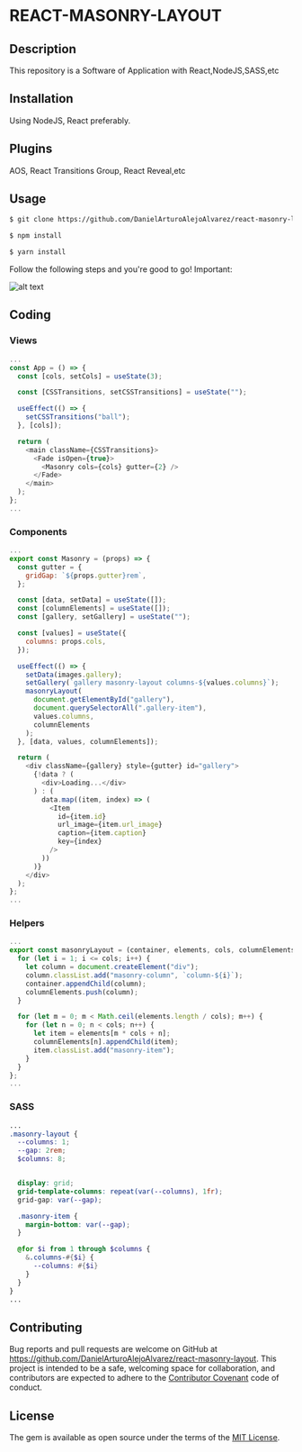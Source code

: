 # REACT-MASONRY-LAYOUT

## Description

This repository is a Software of Application with React,NodeJS,SASS,etc

## Installation

Using NodeJS, React preferably.

## Plugins

AOS, React Transitions Group, React Reveal,etc


## Usage

```html
$ git clone https://github.com/DanielArturoAlejoAlvarez/react-masonry-layout[NAME APP]

$ npm install

$ yarn install

```

Follow the following steps and you're good to go! Important:

![alt text](https://i1.wp.com/reactscript.com/wp-content/uploads/2016/11/React-Masonry-Infinite-Scroller.png?ssl=1)

## Coding

### Views
```js
...
const App = () => {
  const [cols, setCols] = useState(3);

  const [CSSTransitions, setCSSTransitions] = useState("");

  useEffect(() => {
    setCSSTransitions("ball");
  }, [cols]);

  return (
    <main className={CSSTransitions}>
      <Fade isOpen={true}>
        <Masonry cols={cols} gutter={2} />
      </Fade>
    </main>
  );
};
...
```

### Components
```js
...
export const Masonry = (props) => {
  const gutter = {
    gridGap: `${props.gutter}rem`,
  };

  const [data, setData] = useState([]);
  const [columnElements] = useState([]);
  const [gallery, setGallery] = useState("");

  const [values] = useState({
    columns: props.cols,
  });

  useEffect(() => {
    setData(images.gallery);
    setGallery(`gallery masonry-layout columns-${values.columns}`);
    masonryLayout(
      document.getElementById("gallery"),
      document.querySelectorAll(".gallery-item"),
      values.columns,
      columnElements
    );
  }, [data, values, columnElements]);

  return (
    <div className={gallery} style={gutter} id="gallery">
      {!data ? (
        <div>Loading...</div>
      ) : (
        data.map((item, index) => (
          <Item
            id={item.id}
            url_image={item.url_image}
            caption={item.caption}
            key={index}
          />
        ))
      )}
    </div>
  );
};
...
```

### Helpers
```js
...
export const masonryLayout = (container, elements, cols, columnElements) => {
  for (let i = 1; i <= cols; i++) {
    let column = document.createElement("div");
    column.classList.add("masonry-column", `column-${i}`);
    container.appendChild(column);
    columnElements.push(column);
  }

  for (let m = 0; m < Math.ceil(elements.length / cols); m++) {
    for (let n = 0; n < cols; n++) {
      let item = elements[m * cols + n];
      columnElements[n].appendChild(item);
      item.classList.add("masonry-item");
    }
  }
};
...
```

### SASS
```scss
...
.masonry-layout {
  --columns: 1;
  --gap: 2rem;
  $columns: 8;


  display: grid;
  grid-template-columns: repeat(var(--columns), 1fr);
  grid-gap: var(--gap);

  .masonry-item {
    margin-bottom: var(--gap);
  }

  @for $i from 1 through $columns {
    &.columns-#{$i} {
      --columns: #{$i}
    }
  }
}
...
```




## Contributing

Bug reports and pull requests are welcome on GitHub at https://github.com/DanielArturoAlejoAlvarez/react-masonry-layout. This project is intended to be a safe, welcoming space for collaboration, and contributors are expected to adhere to the [Contributor Covenant](http://contributor-covenant.org) code of conduct.

## License

The gem is available as open source under the terms of the [MIT License](http://opensource.org/licenses/MIT).

```

```
